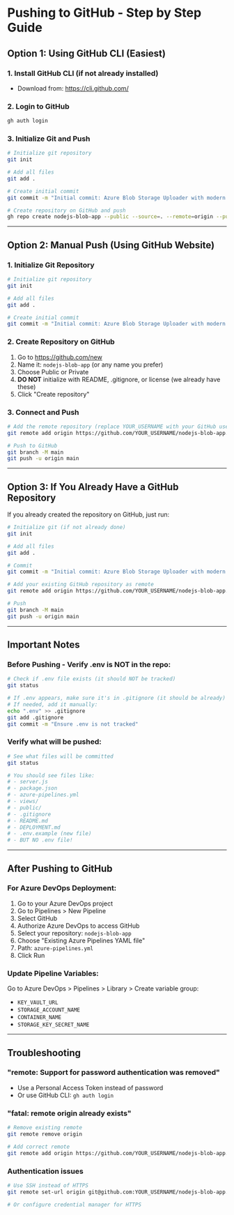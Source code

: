 # Pushing to GitHub - Step by Step Guide

## Option 1: Using GitHub CLI (Easiest)

### 1. Install GitHub CLI (if not already installed)
- Download from: https://cli.github.com/

### 2. Login to GitHub
```bash
gh auth login
```

### 3. Initialize Git and Push
```bash
# Initialize git repository
git init

# Add all files
git add .

# Create initial commit
git commit -m "Initial commit: Azure Blob Storage Uploader with modern UI"

# Create repository on GitHub and push
gh repo create nodejs-blob-app --public --source=. --remote=origin --push
```

---

## Option 2: Manual Push (Using GitHub Website)

### 1. Initialize Git Repository
```bash
# Initialize git repository
git init

# Add all files
git add .

# Create initial commit
git commit -m "Initial commit: Azure Blob Storage Uploader with modern UI"
```

### 2. Create Repository on GitHub
1. Go to https://github.com/new
2. Name it: `nodejs-blob-app` (or any name you prefer)
3. Choose Public or Private
4. **DO NOT** initialize with README, .gitignore, or license (we already have these)
5. Click "Create repository"

### 3. Connect and Push
```bash
# Add the remote repository (replace YOUR_USERNAME with your GitHub username)
git remote add origin https://github.com/YOUR_USERNAME/nodejs-blob-app.git

# Push to GitHub
git branch -M main
git push -u origin main
```

---

## Option 3: If You Already Have a GitHub Repository

If you already created the repository on GitHub, just run:

```bash
# Initialize git (if not already done)
git init

# Add all files
git add .

# Commit
git commit -m "Initial commit: Azure Blob Storage Uploader with modern UI"

# Add your existing GitHub repository as remote
git remote add origin https://github.com/YOUR_USERNAME/nodejs-blob-app.git

# Push
git branch -M main
git push -u origin main
```

---

## Important Notes

### Before Pushing - Verify .env is NOT in the repo:
```bash
# Check if .env file exists (it should NOT be tracked)
git status

# If .env appears, make sure it's in .gitignore (it should be already)
# If needed, add it manually:
echo ".env" >> .gitignore
git add .gitignore
git commit -m "Ensure .env is not tracked"
```

### Verify what will be pushed:
```bash
# See what files will be committed
git status

# You should see files like:
# - server.js
# - package.json
# - azure-pipelines.yml
# - views/
# - public/
# - .gitignore
# - README.md
# - DEPLOYMENT.md
# - .env.example (new file)
# - BUT NO .env file!
```

---

## After Pushing to GitHub

### For Azure DevOps Deployment:
1. Go to your Azure DevOps project
2. Go to Pipelines > New Pipeline
3. Select GitHub
4. Authorize Azure DevOps to access GitHub
5. Select your repository: `nodejs-blob-app`
6. Choose "Existing Azure Pipelines YAML file"
7. Path: `azure-pipelines.yml`
8. Click Run

### Update Pipeline Variables:
Go to Azure DevOps > Pipelines > Library > Create variable group:
- `KEY_VAULT_URL`
- `STORAGE_ACCOUNT_NAME`
- `CONTAINER_NAME`
- `STORAGE_KEY_SECRET_NAME`

---

## Troubleshooting

### "remote: Support for password authentication was removed"
- Use a Personal Access Token instead of password
- Or use GitHub CLI: `gh auth login`

### "fatal: remote origin already exists"
```bash
# Remove existing remote
git remote remove origin

# Add correct remote
git remote add origin https://github.com/YOUR_USERNAME/nodejs-blob-app.git
```

### Authentication issues
```bash
# Use SSH instead of HTTPS
git remote set-url origin git@github.com:YOUR_USERNAME/nodejs-blob-app.git

# Or configure credential manager for HTTPS
```
